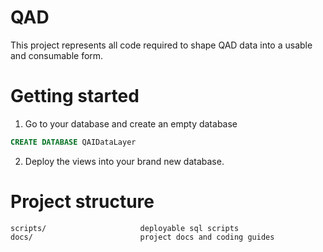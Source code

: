 # QAD

This project represents all code required to shape QAD data into a usable and consumable form.

# Getting started

1. Go to your database and create an empty database

```sql
CREATE DATABASE QAIDataLayer
```

2. Deploy the views into your brand new database.


# Project structure

```
scripts/                     deployable sql scripts
docs/                        project docs and coding guides
```

